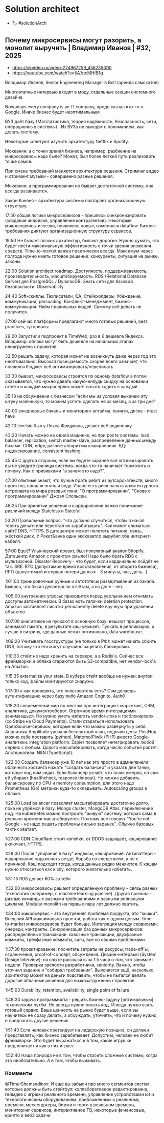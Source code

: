 # Solution architect

- :label: #solutionArch

## Почему микросервисы могут разорить, а монолит выручить | Владимир Иванов | #32, 2025

- https://vkvideo.ru/video-224967259_456239090
- https://youtube.com/watch?v=5A7ncMHfB1g

Владимир Иванов, Senior Engineering Manager в Bolt (аренда самокатов)

Многоэтапные интервью входят в моду, отдельные секции системного дизайна.

Nowadays every company is an IT company, вроде сказал кто-то в Google. Иначе бизнес будет неоптимальным.

ВУЗ даёт базу (Матстатистика, теория надёжности, безопасность, сети, операционные системы) . Из ВУЗа не выходят с пониманием, как делать систему.

Некоторые советуют изучить архитектуру Netflix и Spotify.

Мокевнин: а с точки зрения бизнеса, например, разбиение на микросервисы надо было? Может, был более лёгкий путь реализовать то же самое.

При смене требований меняется архитектура решения. Стриминг видео и стриминг музыки - совершенно разные решения.

Мокевнин: а программировании не бывает достаточной системы, она всегда развивается.

Закон Конвея - архитектура системы повторяет организационную структуру.

17:50 общая логика микросервисов - пришлось синхронизировать (создание инвойсов, управление контрагентов). Некоторые микросервисы исчезли, появились новые, изменился dataflow. Бизнес-требования диктуют организационную структуру сервисов.

19:50 Не бывает плохих архитектур, бывают дорогие. Нужно думать, что будет нести максимальную эффективность с точки зрения вложения средств. Time-to-market важен практически всегда. Максимум через полгода нужно иметь готовое решение: конкуренты, ситуация на рынке, законы.

22:00 Solution architect roadmap. Доступность, поддерживаемость, производительность, масштабируемость. RDS (Relational Database Server) для PostgreSQL / DynamoDB. Знать сети для базовой безопасности. Observability.

24:40 Soft-скиллы. Техписатели, QA, Стейкхолдеры. Убеждение, коммуникации, persuading. Конфликт-менеджмент, бизнес-коммуникация. Найм правильных людей. Самому всё делать не получится.

27:00 сейчас платформы предлагают много готовых решений, best practices, туториалы

29:20 Запустили подпроект в TimeWeb, раз в 6 дешевле Яндекса. Владимир: облака могут быть дешевле на начальных этапах ненагруженых проектов

32:50 решать задачу, которая может не возникнуть даже через год это неоптимально. Высокая посещаемость скорее всего означает, что появился бюджет всё оптимизировать/переписать.

33:30 бывает, микросервисы строятся по одному dataflow а потом оказывается, что нужно давать какую-нибудь скидку на основании отчёта и каждый микросервис может начать ходить в каждый.

35:18 на обсуждении с бизнесом "если мы из условия выкинем эту штуку маленькую, то можем успеть сделать не за месяц, а за три дня"

40:00 ежедневные бэкапы и мониторинг аптайма, памяти, диска - must have

42:10 levelsio был у Лекса Фридмана, делает всё водиночку

43:20 Начать можно на одной машинке, но при росте системы: load balancer, replication, switch master-slave, распределение данных между базами. CDN, edge, разные алгоритмы кэширования. БД: индексирование, consistent hashing.

45:45 С другой стороны, если вы будете заранее всё оптимизировать, вы не увидите границы системы, когда что-то начинает тормозить и почему. Как с прививками "а зачем это надо?".

47:00 опытные знают, что лучше брать ребят из аутсорс-агенств, много проектов, прошли огонь и воду. Иначе есть риск нанять архитектурного астронавта из мира розовых пони. "О программировании", "Снова о программировании" Джоэл Спольски.

48:25 При принятии решения о шардировании важно понимание различий между Stateless и Stateful.

53:20 Правильный вопрос: "что должно случиться, чтобы я начал терять деньги или перестал их зарабатывать". Как может сломаться сайт? DNS, HTTPS. В датацентре может полететь питание, связь, жёсткий диск. У РокетБанка один экскаватор вырубил оба интернет-кабеля.

57:00 Equit? Ульяновский проект, был популярный аналог Shopify. Датацентр Amazon с проектом смыло! Надо было брать RDS с мультизоной. Disaster Recovery - что будет, если кардинально пойдёт не так. SRE: RTO (допустимое время восстановления, от оборота бизнеса), RPO (допустимый интервал потери данных - 3 минуты, час, день...)

1:01:00 тренировочные ручные и автототесы развёртывания из бэкапа. Бывало, что бэкап делается по отчётам, а на деле - нет.

1:05:00 внутренние угрозы: приходится перед увольнением отнимать доступы автоматически. В базах есть галочки deletion protection. Amazon заставляет писатьт permanently delete вручную при удалении объектов

1:07:00 аналитиков не пускают в основную базу: вешают процессов, занимают память, в результате кэш уезжает. Пускать в репликацию, а лучше в витрину, где данные лежат оптимально, data warehouse.

1:09:20 Учитывать госструктуры (не только в РФ): может начать сбоить DNS, потому что его могут случайно зацепить блокировки.

1:10:30 стейт не надо хранить на сервере, а в Redis'е. Сейчас все фреймворки и облака стараются быть S3-compatible, нет vendor-lock'а на Amazon.

1:15:35 externalize your state. В кубере стейт вообще не нужен: внутри только код, файлы монтируются снаружи.

1:17:00 а как проверять, что пользователь есть? Сам делаешь аутентификацию через базу либо Amazon Cognito, Auth0

1:18:20 современный мир во многом про интеграцию: маркетинг, CRM, аналитика, документооборот. Огромное время интеграциями занимаешься. Но нужно уметь избегать vendor-лока и госблокировок (со Stripe на Cloud Payments). Стали стараться использовать OpenSource-сервисы, которые если что можно развернуть у себя. Аналитика Amplitude урезали бесплатный план, подняли цены. PostHog можно себе поставить (python). Matomo/Piwik (PHP) вместо Google-аналитики. integration platform: Zapier позволяет интегрировать любой сервис с любым. Дорого масштабировать, когда число событий растёт. Альтернатива: N8N (TypeScript).

1:22:00 Создать балансер уже 10 лет как это просто в админпанели облачного хостинга нажать "создать балансер" и указать две тачки, которые под ним сидят. Если балансер узнаёт, что тачка умерла, он сам её убирает (healthcheck, response timeout). Но можно добавить балансировку по CPU и memory consumption, для этого надо Prometheus (Go) метрики куда-то складывать. Autoscaling groups в облаке.

1:25:00 Load balancer позволяет масштабировать достаточно долго, пока не упрёмся в базу. Mongo cluster, MongoDB Atlas, переключение нод. На kubernetes можно построить "живую" систему, которая сама в реально времени масштабируется. Поэтому все говорят "You're not Google -  не надо решать проблемы сильно заранее". Обычно базовых тактик хватает.

1:27:00 CDN Cloudflare стоит копейки, от DDOS защищает, кэширование включает, HTTPS.

1:28:30 После "упирания в базу" индексы, кэширование. Антипаттерн - кэширование подключать везде, борьба со следствием, а не с причиной. Кэш подходит тогда, когда данные редко меняются. К кэшам нужно относиться как к злу, которого желательно избегать.

1:31:15 RDS делает 60% за тебя

1:32:00 микросервисы решают определённую проблему - связь разных технологий (например, с machine learning pipeline). Другая причина - разные команды с разными требованиями и разными релизными циклами. Modular monolith на первые пару лет должно хватить.

1:34:00 микросервис - это внутренняя проблема продукта, это "кишки". Внешний API максимально простой, работа как с одним целым. Time-to-market микросервисов будет больше. Интеграция между сервисами: очереди, контракты. Синхронизация баз данных микросервисов: распределённые транзакции: сквозные транзакции, двухфазные коммиты, трёхфазные коммиты, саги, все со своими проблемами.

1:37:30 проектирование: посчитать затраты на ресурсы, trade-off'ы, ограничения, proof-of-concept, обсуждения. Дизайн-интервью (System Design Interview): на опыте рассказать за 1.5 часа о том, что занимает недели. Проверка зрелости разработчика, seniority. Важно, чтобы уточнял задание и "собирал требования". Выясняется ещё, насколько архитектор может на деньги подставить, чтобы не пытался делать дорогие облачные решения для низкозагруженных проектов.

1:45:00 Durability, retention, availability, single point of failure

1:48:30 задача программиста - решить бизнес-задачу \[оптимальным\] техническим путём. Не всегда нужно писать код. Иногда нужно взять готовый сервис. Ваша ценность на рынке будет выше, если вы научитесь не сразу делать, а обсуждать, уточнять, что и почему нужно, и предлагать другие решения.

1:51:40 Если человек претендует на лидерскую позицию, он должен представлять, как бизнес зарабатывает. Допустим, человек не любит фреймворки. Это будет выражаться и в том, какие игрушки предпочитает и как в них играет.

1:52:40 Наша природа не в том, чтобы строить сложные системы, когда это необязательно. А в том, чтобы выживать.

### Комменты

@TimurShemsedinov: И ещё вы забыли про много сегментов систем, которые должны быть стейтфул: коллаборативеое редактирование, геймдев с играми реального времени, управление устройствами iot и технологическим оборудованием, приближенным к реальному времени, мессенджеры, биржи и торги в реальном времени, мониторинг сервисов, интерактивное ТВ, некоторые финансовые, крипто и веб3 задачи